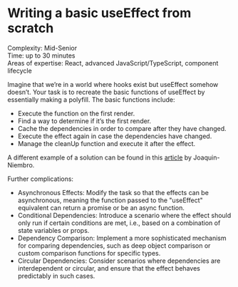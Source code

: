 # Writing a basic useEffect from scratch
Complexity: Mid-Senior  
Time: up to 30 minutes  
Areas of expertise: React, advanced JavaScript/TypeScript, component lifecycle

Imagine that we’re in a world where hooks exist but useEffect somehow doesn’t.
Your task is to recreate the basic functions of useEffect by essentially making a polyfill.
The basic functions include:


- Execute the function on the first render.  
- Find a way to determine if it’s the first render.  
- Cache the dependencies in order to compare after they have changed.  
- Execute the effect again in case the dependencies have changed.  
- Manage the cleanUp function and execute it after the effect.    

A different example of a solution can be found in this [article](https://dev.to/joaquinniembro/writing-useeffect-from-scratch-2gbm) by Joaquin-Niembro.

Further complications:

- Asynchronous Effects: Modify the task so that the effects can be asynchronous, meaning the function passed to the "useEffect" equivalent can return a promise or be an async function.
- Conditional Dependencies: Introduce a scenario where the effect should only run if certain conditions are met, i.e., based on a combination of state variables or props.
- Dependency Comparison: Implement a more sophisticated mechanism for comparing dependencies, such as deep object comparison or custom comparison functions for specific types.
- Circular Dependencies: Consider scenarios where dependencies are interdependent or circular, and ensure that the effect behaves predictably in such cases.
